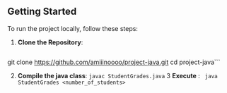 ## Getting Started
To run the project locally, follow these steps:
 

1. **Clone the Repository**:
   ```bash
git clone https://github.com/amiiinoooo/project-java.git
cd project-java```

2. **Compile the java class**:
```javac StudentGrades.java```
3 **Execute** :
``` java StudentGrades <number_of_students>```
